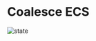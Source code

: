 # Coalesce ECS

![state](https://img.shields.io/static/v1?label=State&message=Alpha&color=blue&style=for-the-badge)
